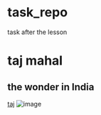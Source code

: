 # task_repo
task after the lesson
# taj mahal 
## the wonder in India
[taj]("https://www.google.com/imgres?imgurl=https%3A%2F%2Fupload.wikimedia.org%2Fwikipedia%2Fcommons%2Fthumb%2F6%2F67%2FTaj_Mahal_in_India_-_Kristian_Bertel.jpg%2F1200px-Taj_Mahal_in_India_-_Kristian_Bertel.jpg&imgrefurl=https%3A%2F%2Fen.wikipedia.org%2Fwiki%2FTaj_Mahal&tbnid=XPy7tUwxa27BFM&vet=12ahUKEwjh8duZscf0AhWe-jgGHYlKDYcQMygBegUIARDRAQ..i&docid=fgxRD10zfN0P7M&w=1200&h=803&itg=1&q=taj%20mahal%20images&client=ubuntu&ved=2ahUKEwjh8duZscf0AhWe-jgGHYlKDYcQMygBegUIARDRAQ")
![image]("https://images.theconversation.com/files/228846/original/file-20180723-189310-1ymcybu.jpg?ixlib=rb-1.1.0&q=45&auto=format&w=754&fit=clip")
